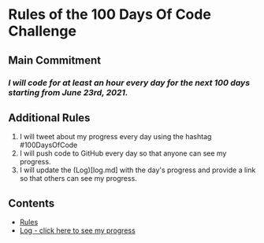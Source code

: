 # Rules of the 100 Days Of Code Challenge

## Main Commitment
### *I will code for at least an hour every day for the next 100 days starting from June 23rd, 2021.*


## Additional Rules
1. I will tweet about my progress every day using the hashtag #100DaysOfCode
2. I will push code to GitHub every day so that anyone can see my progress.
3. I will update the (Log)[log.md] with the day's progress and provide a link so that others can see my progress.

## Contents
* [Rules](rules.md)
* [Log - click here to see my progress](log.md)